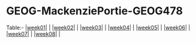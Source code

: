 # GEOG-MackenziePortie-GEOG478
Table:-
|[week01](lab/week01)| |
|[week02](lab/week02)| |
|[week03](lab/week03)| |
|[week04](lab/week04)| |
|[week05](lab/week05)| |
|[week06](lab/week06)| |
|[week07](lab/week07)| |
|[week08](lab/week08)| |